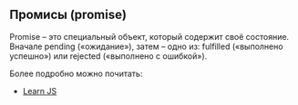 ## Промисы (promise)

Promise – это специальный объект, который содержит своё состояние. Вначале pending («ожидание»), затем – одно из: fulfilled («выполнено успешно») или rejected («выполнено с ошибкой»).

Более подробно можно почитать:

- [Learn JS](https://learn.javascript.ru/promise)
